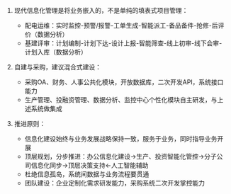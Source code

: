 1. 现代信息化管理是将业务嵌入的，不是单纯的填表式项目管理：
    - 配电运维：实时监控-预警/报警-工单生成-智能派工-备品备件-抢修-后评价（数据分析）
    - 基建评审：计划编制-计划下达-设计上报-智能筛查-线上初审-线下会审-计划入库（数据分析）
    
2. 自建与采购，建议混合式建设：
    - 采购OA、财务、人事公共化模块，开放数据库，二次开发API，系统接口能力
    - 生产管理、投融资管理、数据分析、监控中心个性化模块自主研发，与上述系统做集成
    
3. 推进原则：
    - 信息化建设始终与业务发展战略保持一致，服务于业务，同时指导业务开展
    - 顶层规划，分步推进：办公信息化建设->生产、投资智能化管控->分子公司信息化同步->顶层决策支持<-人工智能辅助
    - 杜绝信息孤岛，系统间数据与业务流程要贯通
    - 团队建设：企业定制化需求研发能力，采购系统二次开发掌控能力
    
